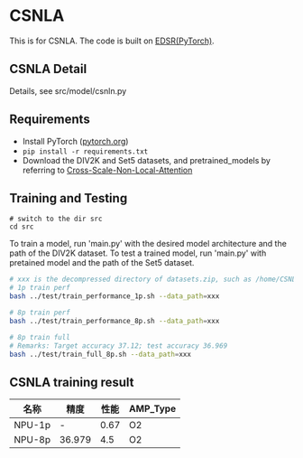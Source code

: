 # CSNLA

This is for CSNLA. The code is built on [EDSR(PyTorch)](https://github.com/sanghyun-son/EDSR-PyTorch).


## CSNLA Detail

Details, see src/model/csnln.py


## Requirements

- Install PyTorch ([pytorch.org](http://pytorch.org))
- `pip install -r requirements.txt`
- Download the DIV2K and Set5 datasets, and pretrained_models by referring to [Cross-Scale-Non-Local-Attention](https://github.com/SHI-Labs/Cross-Scale-Non-Local-Attention)

## Training and Testing

```
# switch to the dir src
cd src
```


To train a model, run 'main.py' with the desired model architecture and the path of the DIV2K dataset. To test a trained model, run 'main.py' with pretained model and the path of the Set5 dataset.

```bash
# xxx is the decompressed directory of datasets.zip, such as /home/CSNLA
# 1p train perf
bash ../test/train_performance_1p.sh --data_path=xxx

# 8p train perf
bash ../test/train_performance_8p.sh --data_path=xxx

# 8p train full
# Remarks: Target accuracy 37.12; test accuracy 36.969
bash ../test/train_full_8p.sh --data_path=xxx 
```


## CSNLA training result
|  名称  | 精度  | 性能 | AMP_Type |
| :----: | ----- | ---- | -------- |
| NPU-1p | -     | 0.67  | O2       |
| NPU-8p | 36.979 | 4.5 | O2       |